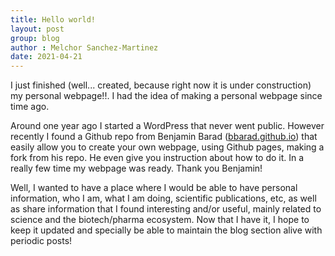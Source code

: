 ```yaml
---
title: Hello world!
layout: post
group: blog
author : Melchor Sanchez-Martinez
date: 2021-04-21
---
```


I just finished (well... created, because right now it is under construction) my personal webpage!!. I had the idea of making a personal webpage since time ago.

Around one year ago I started a WordPress that never went public. However recently I found a Github repo from Benjamin Barad ([bbarad.github.io]('https://github.com/bbarad/bbarad.github.io')) that easily allow you to create your own webpage, using Github pages, making a fork from his repo. He even give you instruction about how to do it. In a really few time my webpage was ready. Thank you Benjamin!

Well, I wanted to have a place where I would be able to have personal information, who I am, what I am doing, scientific publications, etc, as well as share information that I found interesting and/or useful, mainly related to science and the biotech/pharma ecosystem. Now that I have it, I hope to keep it updated and specially be able to maintain the blog section alive with periodic posts!
